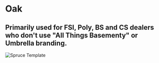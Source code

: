 # Oak
## Primarily used for FSI, Poly, BS and CS dealers who don't use "All Things Basementy" or Umbrella branding.
![Spruce Template](http://d6449bb3dc657045bfc9-290115cc0d6de62a29c33db202ae565c.r80.cf1.rackcdn.com/694/oak-leaf.jpg)
